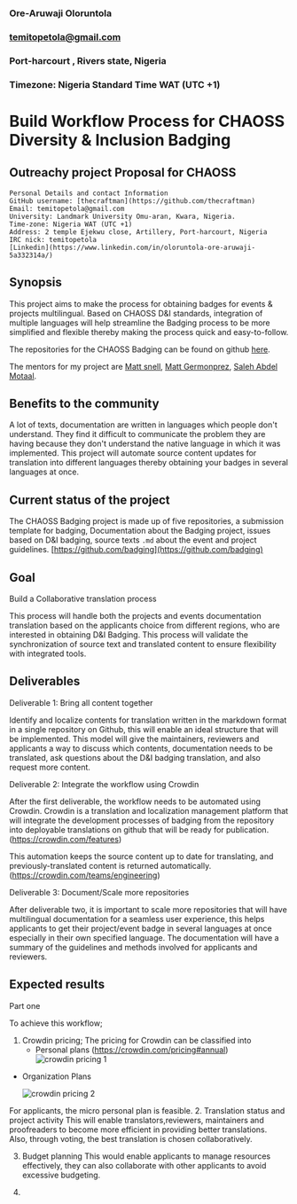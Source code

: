 
### Ore-Aruwaji Oloruntola
### temitopetola@gmail.com
### Port-harcourt , Rivers state, Nigeria
### Timezone: Nigeria Standard Time WAT (UTC +1)


# Build Workflow Process for CHAOSS Diversity & Inclusion Badging

## Outreachy project Proposal for CHAOSS

```
Personal Details and contact Information
GitHub username: [thecraftman](https://github.com/thecraftman)
Email: temitopetola@gmail.com
University: Landmark University Omu-aran, Kwara, Nigeria.
Time-zone: Nigeria WAT (UTC +1)
Address: 2 temple Ejekwu close, Artillery, Port-harcourt, Nigeria
IRC nick: temitopetola
[Linkedin](https://www.linkedin.com/in/oloruntola-ore-aruwaji-5a332314a/)
```


## Synopsis

This project aims to make the process for obtaining badges for events & projects multilingual. 
Based on CHAOSS D&I standards, integration of multiple languages will help streamline the Badging process to be more simplified and flexible thereby making the process quick and easy-to-follow. 

The repositories for the CHAOSS Badging can be found on github [here](https://github.com/badging).

The mentors for my project are [Matt snell](https://github.com/Nebrethar), [Matt Germonprez](https://github.com/germonprez), [Saleh Abdel Motaal](https://github.com/smotaal). 

## Benefits to the community 

A lot of texts, documentation are written in languages which people don't understand. They find it difficult to communicate the problem they are having because they don't understand the native language in which it was implemented. This project will automate source content updates for translation into different languages thereby obtaining your badges in several languages at once. 

## Current status of the project 

The CHAOSS Badging project is made up of five repositories, a submission template for badging, Documentation about the Badging project, issues based on D&I badging, source texts `.md` about the event and project guidelines.  [https://github.com/badging](https://github.com/badging)

## Goal 
Build a Collaborative translation process

This process will handle both the projects and events documentation translation based on the applicants choice from different regions, who are interested in obtaining D&I Badging. This process will validate the synchronization of source text and translated content to ensure flexibility with integrated tools. 

## Deliverables 

Deliverable 1: Bring all content together 

Identify and localize contents for translation written in the markdown format in a single repository on Github, this will enable an ideal structure that will be implemented. This model will give the maintainers, reviewers and applicants a way to discuss which contents, documentation needs to be translated, ask questions about the D&I badging translation, and also request more content. 

Deliverable 2:  Integrate the workflow using Crowdin

After the first deliverable, the workflow needs to be automated using Crowdin. Crowdin is a translation and localization management platform that will integrate the development processes of badging from the repository  into deployable translations on github that will be ready for publication. (https://crowdin.com/features) 

This automation keeps the source content up to date for translating, and previously-translated content is returned automatically. (https://crowdin.com/teams/engineering)

Deliverable 3: Document/Scale more repositories 

After deliverable two, it is important to scale more repositories that will have multilingual documentation for a seamless user experience, this helps applicants to get their project/event badge in several languages at once especially in their own specified language. 
The documentation will have a summary of the guidelines and methods involved for applicants and reviewers.

## Expected results 

Part one

To achieve this workflow;

1. Crowdin pricing; The pricing for Crowdin can be classified into 
   - Personal plans (https://crowdin.com/pricing#annual)
![crowdin pricing 1](https://user-images.githubusercontent.com/24816990/78518885-958e2f80-77b9-11ea-8ae0-75e4e5cc9138.PNG)

- Organization Plans
  
  ![crowdin pricing 2](https://user-images.githubusercontent.com/24816990/78519105-2fee7300-77ba-11ea-9ce8-4953ba600922.PNG)
  
For applicants, the micro personal plan is feasible. 
2.  Translation status and project activity
This will enable translators,reviewers, maintainers and proofreaders to become more efficient in providing better translations.  
Also, through voting, the best translation is chosen collaboratively. 

3. Budget planning
This would enable applicants to manage resources effectively, they can also collaborate with other applicants to avoid excessive budgeting. 

4. 





